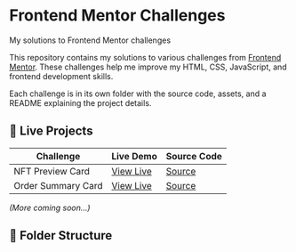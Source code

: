 # Frontend Mentor Challenges
My solutions to Frontend Mentor challenges

This repository contains my solutions to various challenges from [Frontend Mentor](https://www.frontendmentor.io/). These challenges help me improve my HTML, CSS, JavaScript, and frontend development skills.

Each challenge is in its own folder with the source code, assets, and a README explaining the project details.

## 🚀 Live Projects

| Challenge          | Live Demo                                 | Source Code                    |
| ------------------ | ----------------------------------------- | ------------------------------ |
| NFT Preview Card   | [View Live](https://your-vercel-link.com) | [Source](./nft-preview-card)   |
| Order Summary Card | [View Live](https://your-other-link.com)  | [Source](./order-summary-card) |

*(More coming soon...)*

## 📁 Folder Structure
